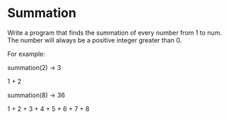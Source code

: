 # Summation

Write a program that finds the summation of every number from 1 to num. The number will always be a positive integer greater than 0.

For example:

summation(2) -> 3

1 + 2

summation(8) -> 36

1 + 2 + 3 + 4 + 5 + 6 + 7 + 8
